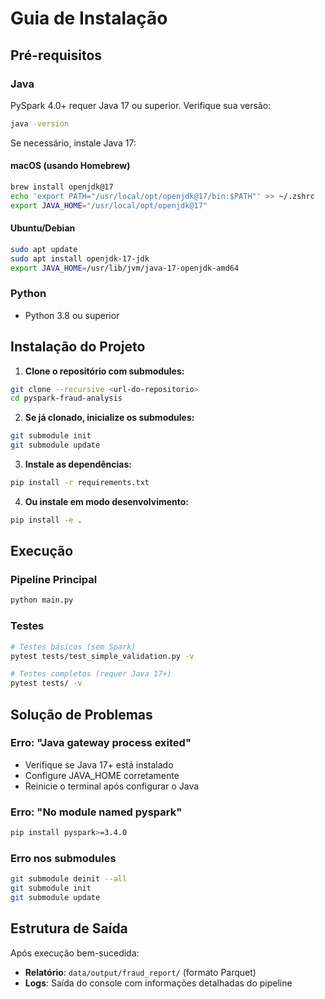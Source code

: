 # Guia de Instalação

## Pré-requisitos

### Java
PySpark 4.0+ requer Java 17 ou superior. Verifique sua versão:

```bash
java -version
```

Se necessário, instale Java 17:

#### macOS (usando Homebrew)
```bash
brew install openjdk@17
echo 'export PATH="/usr/local/opt/openjdk@17/bin:$PATH"' >> ~/.zshrc
export JAVA_HOME="/usr/local/opt/openjdk@17"
```

#### Ubuntu/Debian
```bash
sudo apt update
sudo apt install openjdk-17-jdk
export JAVA_HOME=/usr/lib/jvm/java-17-openjdk-amd64
```

### Python
- Python 3.8 ou superior

## Instalação do Projeto

1. **Clone o repositório com submodules:**
```bash
git clone --recursive <url-do-repositorio>
cd pyspark-fraud-analysis
```

2. **Se já clonado, inicialize os submodules:**
```bash
git submodule init
git submodule update
```

3. **Instale as dependências:**
```bash
pip install -r requirements.txt
```

4. **Ou instale em modo desenvolvimento:**
```bash
pip install -e .
```

## Execução

### Pipeline Principal
```bash
python main.py
```

### Testes
```bash
# Testes básicos (sem Spark)
pytest tests/test_simple_validation.py -v

# Testes completos (requer Java 17+)
pytest tests/ -v
```

## Solução de Problemas

### Erro: "Java gateway process exited"
- Verifique se Java 17+ está instalado
- Configure JAVA_HOME corretamente
- Reinicie o terminal após configurar o Java

### Erro: "No module named pyspark"
```bash
pip install pyspark>=3.4.0
```

### Erro nos submodules
```bash
git submodule deinit --all
git submodule init
git submodule update
```

## Estrutura de Saída

Após execução bem-sucedida:
- **Relatório**: `data/output/fraud_report/` (formato Parquet)
- **Logs**: Saída do console com informações detalhadas do pipeline
